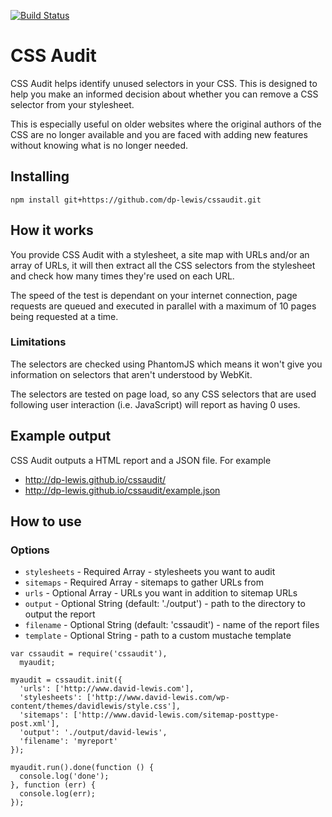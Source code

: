[![Build Status](https://travis-ci.org/dp-lewis/cssaudit.svg?branch=master)](https://travis-ci.org/dp-lewis/cssaudit)

# CSS Audit
CSS Audit helps identify unused selectors in your CSS. This is designed to help you make an informed decision about whether you can remove a CSS selector from your stylesheet.

This is especially useful on older websites where the original authors of the CSS are no longer available and you are faced with adding new features without knowing what is no longer needed.

## Installing

```
npm install git+https://github.com/dp-lewis/cssaudit.git
```

## How it works

You provide CSS Audit with a stylesheet, a site map with URLs and/or an array of URLs, it will then extract all the CSS selectors from the stylesheet and check how many times they're used on each URL.

The speed of the test is dependant on your internet connection, page requests are queued and executed in parallel with a maximum of 10 pages being requested at a time.

### Limitations
The selectors are checked using PhantomJS which means it won't give you information on selectors that aren't understood by WebKit. 

The selectors are tested on page load, so any CSS selectors that are used following user interaction (i.e. JavaScript) will report as having 0 uses.

## Example output

CSS Audit outputs a HTML report and a JSON file. For example

* http://dp-lewis.github.io/cssaudit/
* http://dp-lewis.github.io/cssaudit/example.json

## How to use

### Options

* `stylesheets` - Required Array - stylesheets you want to audit
* `sitemaps` - Required Array - sitemaps to gather URLs from
* `urls` - Optional Array - URLs you want in addition to sitemap URLs
* `output` - Optional String (default: './output') - path to the directory to output the report
* `filename` - Optional String (default: 'cssaudit') - name of the report files
* `template` - Optional String - path to a custom mustache template 

```
var cssaudit = require('cssaudit'),
  myaudit;

myaudit = cssaudit.init({
  'urls': ['http://www.david-lewis.com'],
  'stylesheets': ['http://www.david-lewis.com/wp-content/themes/davidlewis/style.css'],
  'sitemaps': ['http://www.david-lewis.com/sitemap-posttype-post.xml'],
  'output': './output/david-lewis',
  'filename': 'myreport'
});

myaudit.run().done(function () {
  console.log('done');
}, function (err) {
  console.log(err);
});

```

